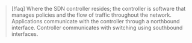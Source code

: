 >[!faq] Where the SDN controller resides; the controller is software that manages policies and the flow of traffic throughout the network. 
>Applications communicate with the controller through a northbound interface.
>Controller communicates with switching using southbound interfaces.

